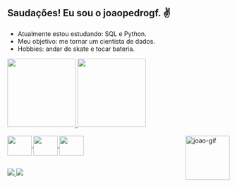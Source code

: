## Saudações! Eu sou o joaopedrogf. ✌

 - Atualmente estou estudando: SQL e Python.
 - Meu objetivo: me tornar um cientista de dados.
 - Hobbies: andar de skate e tocar bateria.
 
<div>
   <a href="https://github.com/joaopedrogf">
   <img height="155em" src="https://github-readme-stats.vercel.app/api?username=joaopedrogf&show_icons=true&theme=dark&include_all_commits=true&count_private=true"/>
   <img height="155em" src="https://github-readme-stats.vercel.app/api/top-langs/?username=joaopedrogf&layout=compact&langs_count=16&theme=dark"/>
</div>

<div style="display: inline_block"><br>
  <img align="center" height="45" width="55" img src="https://cdn.jsdelivr.net/gh/devicons/devicon/icons/python/python-original-wordmark.svg"/>
  <img align="center" height="45" width="55" img src="https://cdn.jsdelivr.net/gh/devicons/devicon/icons/mysql/mysql-original-wordmark.svg"/>
  <img align="center" height="45" width="55" img src="https://cdn.jsdelivr.net/gh/devicons/devicon/icons/microsoftsqlserver/microsoftsqlserver-plain-wordmark.svg"/>
  <img align="right" alt="joao-gif" height="100"width"110" src="https://cdn.discordapp.com/attachments/758858988921552969/895554535639101500/Webp.net-gifmaker.gif"
</div>

##

<div>
  <a href= "https://www.linkedin.com/in/joaopedrogf/"target="_blank"><img src="https://img.shields.io/badge/-LinkedIn-%230077B5?style=for-the-badge&logo=linkedin&logoColor=white"
target="_blank">
  </a>
  <a href= "mailto:jpgfaria95@hotmail.com"><img src= "https://img.shields.io/badge/Microsoft_Outlook-0078D4?style=for-the-badge&logo=microsoft-outlook&logoColor=white" 
target= "_blank">
  </a>
  
</div>
